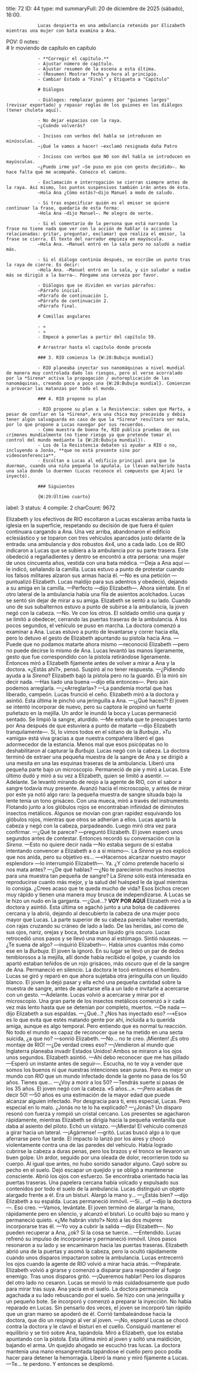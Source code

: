 title:          72
ID:             44
type:           md
summaryFull:    20 de diciembre de 2025 (sábado), 16:00.
                
                Lucas despierta en una ambulancia retenido por Elizabeth mientras una mujer con bata examina a Ana.
POV:            0
notes:          
                # Ir moviendo de capítulo en capítulo
                
                - **Corregir el capítulo.**
                - Ajustar número de capítulo.
                - Ajustar resumen de la escena a esta última.
                - (Resumen) Mostrar fecha y hora al principio.
                - Cambiar Estado a "Final" y Etiqueta a "Capítulo"
                
                # Diálogos
                
                - Diálogos: remplazar guiones por "guiones largos" (revisar exportado) y repasar reglas de los guiones en los diálogos (tener chuleta aquí).
                
                - No dejar espacios con la raya.
                —¿Cuándo volverás?
                
                - Incisos con verbos del habla se introducen en minúsculas.
                —¡Qué le vamos a hacer! —exclamó resignada doña Patro
                
                - Incisos con verbos que NO son del habla se introducen en mayúsculas.
                —¿Puedo irme ya? —Se puso en pie con gesto decidido—. No hace falta que me acompañe. Conozco el camino.
                
                - Exclamación e interrogación se cierran siempre antes de la raya. Así mismo, los puntos suspensivos también irán antes de ésta.
                —Hola Ana ¿Cómo estás?—dijo Manuel a modo de saludo.
                
                - Si tras especificar quién es el emisor se quiere continuar la frase, quedaría de esta forma:
                —Hola Ana —dijo Manuel—. Me alegro de verte.
                
                - Si el comentario de la persona que está narrando la frase no tiene nada que ver con la acción de hablar (o acciones relacionadas: gritar, preguntar, exclamar) que realiza el emisor, la frase se cierra. El texto del narrador empieza en mayúscula.
                —Hola Ana. —Manuel entró en la sala pero no saludó a nadie más.
                
                - Si el diálogo continúa después, se escribe un punto tras la raya de cierre. Es decir:
                —Hola Ana. —Manuel entró en la sala, y sin saludar a nadie más se dirigió a la barra—. Póngame una cerveza por favor.
                
                - Diálogos que se dividen en varios párrafos:
                —Párrafo inicial.
                »Párrafo de continuación 1.
                »Párrafo de continuación 2.
                »Párrafo final.
                
                # Comillas angulares
                
                - «
                - »
                - Empecé a ponerlas a partir del capítulo 59.
                
                # Arrastrar hasta el capítulo donde proceda
                
                ### 3. RIO comienza la {W:28:Bubuja mundial}
                
                - RIO planeaba inyectar sus nanomáquinas a nivel mundial de manera muy controlada dado los riesgos, pero al verse acorralado por la *Sirena* activa la propagación / autoreplicación de las nanomáquinas, creando poco a poco una {W:28:Bubuja mundial}. Comienzan a provocar las matanzas por todo el mundo.
                
                ### 4. RIO propone su plan
                
                - RIO propone su plan a la Resistencia: saben que Marta, a pesar de confiar en la *Sirena*, era una chica muy precavida y debía tener algún salvaguarda en caso de que la *Sirena* resultara ser mala, por lo que propone a Lucas navegar por sus recuerdos.
                - Como muestra de buena fe, RIO publica pruebas de sus crímenes mundialmente (no tiene riesgo ya que pretende tomar el control del mundo mediante la {W:28:Bubuja mundial}).
                - Los de la Resistencia debaten si ayudar a RIO o no, incluyendo a Jonás, **que no está presente sino por videoconferencia**.
                - Escoltan a Lucas al edificio principal para que lo duerman, cuando una niña pequeña lo apuñala. Lo llevan malherido hasta una sala donde lo duermen (Lucas reconoce el compuesto que Ajani le inyectó).
                
                ### Siguientes
                
                {W:29:Último cuarto}
label:          3
status:         4
compile:        2
charCount:      9672


Elizabeth y los efectivos de RIO escoltaron a Lucas escaleras arriba hasta la iglesia en la superficie, respetando su decisión de que fuera él quien continuara cargando a Ana.
Una vez arriba, abandonaron el edificio eclesiástico y se toparon con tres vehículos aparcados justo delante de la entrada: una ambulancia y dos robustos 4x4, uno a cada lado.
Los de RIO indicaron a Lucas que se subiera a la ambulancia por su parte trasera. Este obedeció a regañadientes y dentro se encontró a otra persona: una mujer de unos cincuenta años, vestida con una bata médica.
—Deja a Ana aquí —le indicó, señalando la camilla.
Lucas estuvo a punto de protestar cuando los falsos militares alzaron sus armas hacia él.
—No es una petición —puntualizó Elizabeth.
Lucas maldijo para sus adentros y obedeció, dejando a su amiga en la camilla.
—Perfecto —dijo Elizabeth—. Ahora siéntate.
En el otro lateral de la ambulancia había una fila de asientos acolchados. Lucas se sentó sin dejar de mirar a su amiga.
Elizabeth se sentó a su lado. Cuando uno de sus subalternos estuvo a punto de subirse a la ambulancia, la joven negó con la cabeza.
—No. Ve con los otros.
El soldado omitió una queja y se limitó a obedecer, cerrando las puertas traseras de la ambulancia. A los pocos segundos, el vehículo se puso en marcha.
La doctora comenzó a examinar a Ana. Lucas estuvo a punto de levantarse y correr hacia ella, pero lo detuvo el gesto de Elizabeth apuntando su pistola hacia Ana.
—Puede que no podamos matarte ahora mismo —reconoció Elizabeth —pero no puede decirse lo mismo de Ana.
Lucas levantó las manos ligeramente, gesto que fue correspondido con la pistola retirándose ligeramente. 
Entonces miró a Elizabeth fijamente antes de volver a mirar a Ana y la doctora.
«¿Estás ahí?», pensó.
Suspiró al no tener respuesta.
—¿Pidiendo ayuda a la *Sirena*?
Elizabeth bajó la pistola pero no la guardó. Él la miró sin decir nada.
—Has liado una buena —dijo ella entonces—. Pero aún podemos arreglarla.
—¿«Arreglarla»?
—La pandemia mortal que has liberado, campeón.
Lucas frunció el ceño. Elizabeth miró a la doctora y asintió. Esta última le pinchó una jeringuilla a Ana.
—¡¿Qué haces?!
El joven se intentó incorporar de nuevo, pero su captora le propinó un fuerte puñetazo en la mejilla. Un ardor le inundó la boca y Lucas permaneció sentado. Se limpió la sangre, aturdido.
—Me extraña que te preocupes tanto por Ana después de que estuviera a punto de matarte —dijo Elizabeth tranquilamente—. Sí, lo vimos todos en el sótano de la *Burbuja*..
»Tu «amiga» está viva gracias a que nuestra compañera liberó el gas adormecedor de la estancia. Menos mal que esos psicópatas no lo deshabilitaron al capturar la *Burbuja*.
Lucas negó con la cabeza.
La doctora terminó de extraer una pequeña muestra de la sangre de Ana y se dirigió a una mesita en una las esquinas traseras de la ambulancia. Liberó una pequeña parte bajo un microscopio.
Permaneció de pie y miró a Lucas. Este último dudó y miró a su vez a Elizabeth, quien se limitó a asentir.
—Adelante.
Se levantó mirando de reojo a la agente de RIO, con el sabor a sangre todavía muy presente.
Avanzó hacia el microscopio, y antes de mirar por este ya notó algo raro: la pequeña muestra de sangre situada bajo la lente tenía un tono grisáceo.
Con una mueca, miró a través del instrumento.
Flotando junto a los glóbulos rojos se encontraban infinidad de diminutos insectos metálicos. Algunos se movían con gran rapidez esquivando los glóbulos rojos, mientras que otros se adherían a ellos.
Lucas apartó la cabeza y negó con la cabeza, parpadeando. Luego miró otra vez para confirmar.
—¿Qué te parece? —preguntó Elizabeth.
El joven esperó unos segundos antes de contestar. Entonces recordó su conversación con la *Sirena*.
—Esto no quiere decir nada —No estaba seguro de si estaba intentando convencer a Elizabeth a o a si mismo—. La *Sirena* ya nos explicó que nos anida, pero su objetivo es...
—«Hacernos alcanzar nuestro mayor esplendor» —lo interrumpió Elizabeth—. Ya. ¿Y cómo pretende hacerlo si nos mata antes?
—¿De qué hablas?
—¿No te parecieron muchos insectos para una muestra tan pequeña de sangre? La *Sirena* sólo está interesada en reproducirse cuanto más mejor, y la salud del huésped le da igual mientras lo consiga. ¿Crees acaso que te queda mucho de vida? Esos bichos crecen muy rápido y tienen una manera muy brusca de independizarse.
A Lucas se le hizo un nudo en la garganta.
—¿Qué...?
**VOY POR AQUÍ**
Elizabeth miró a la doctora y asintió. Esta última se agachó junto a una bolsa de cadáveres cercana y la abrió, dejando al descubierto la cabeza de una mujer poco mayor que Lucas. La parte superior de su cabeza parecía haber reventado, con rajas cruzando su cráneo de lado a lado. De las heridas, así como de sus ojos, nariz, orejas y boca, brotaba un líquido gris oscuro.
Lucas retrocedió unos pasos y se llevó una mano al estómago. Sintió náuseas.
—¿Te suena de algo? —inquirió Elizabeth—. Había unos cuantos más como ese en la *Burbuja*.
El joven la ignoró. En su lugar se llevó un par de dedos temblorosos a la mejilla, allí donde había recibido el golpe, y cuando los apartó estaban teñidos de un rojo grisáceo, más oscuro que el de la sangre de Ana.
Permaneció en silencio.
La doctora le tocó entonces el hombro. Lucas se giró y reparó en que ahora sujetaba otra jeringuilla con un líquido blanco.
El joven la dejó pasar y ella echó una pequeña cantidad sobre la muestra de sangre, antes de apartarse ella a un lado e invitarle a acercarse con un gesto.
—Adelante.
Lucas volvió a acercarse y mirar por el microscopio. Una gran parte de los insectos metálicos comenzó a ir cada vez más lento hasta que se detenían por completo, muertos.
—De nada —dijo Elizabeth a sus espaldas.
—¿Qué...? ¿Nos has inyectado eso?
—«Eso» es lo que evita que estés matando gente por ahí, incluida a tu querida amiga, aunque es algo temporal. Pero entiendo que es normal tu reacción. No todo el mundo es capaz de reconocer que se ha metido en una secta suicida, ¿a que no? —sonrió Elizabeth.
—No... no te creo. ¡Mienten! ¡Es otro montaje de RIO!
—¿De verdad crees eso?
—¡Vendieron al mundo que Inglaterra planeaba invadir Estados Unidos!
Ambos se miraron a los ojos unos segundos. Elizabeth asintió.
—Ahí debo reconocer que me has pillado —Esperó un instante antes de seguir—. Escucha, no te voy a vender que somos los buenos ni que nuestras intenciones sean puras. Pero es mejor un mundo con *RIO* que un mundo infectado donde la gente no pasa de los 50 años. Tienes que...
—¿Voy a morir a los 50?
—Tendrás suerte si pasas de los 35 años.
El joven negó con la cabeza.
«5 años...».
—¡Pero acabas de decir 50!
—50 años es una estimación de la mayor edad que puede alcanzar alguien infectado. Por desgracia para ti, eres especial, Lucas. Pero especial en lo malo. ¿Jonás no te lo ha explicado?
—¿Jonás?
Un disparo resonó con fuerza y rompió un cristal cercano. Los presentes se agacharon rápidamente, mientras Elizabeth se dirigía hacia la pequeña ventanilla que daba al asiento del piloto. Echó un vistazo.
—¡Mierda!
El vehículo comenzó a girar hacia un lateral.
—¡Agárrense! —gritó.
Lucas buscó algo a lo que aferrarse pero fue tarde. El impacto lo lanzó por los aires y chocó violentamente contra una de las paredes del vehículo.
Había logrado cubrirse la cabeza a duras penas, pero los brazos y el tronco se llevaron un buen golpe. Un ardor, seguido por una oleada de dolor, recorrieron todo su cuerpo.
Al igual que antes, no hubo sonido sanador alguno.
Cayó sobre su pecho en el suelo. Dejó escapar un quejido y se obligó a mantenerse consciente. Abrió los ojos con esfuerzo.
Se encontraba orientado hacia las puertas traseras. Una papelera cercana había volcado y expulsado sus contenidos por todo el suelo de la ambulancia.
Lucas distinguió  un objeto alargado frente a él. Era un bisturí.
Alargó la mano y...
—¿Estás bien? —dijo Elizabeth a su espalda.
Lucas permaneció inmóvil.
—Sí... uf —dijo la doctora—. Eso creo.
—Vamos, levántate.
El joven terminó de alargar la mano, rápidamente pero en silencio, y alcanzó el bisturí. Lo ocultó bajo su mano y permaneció quieto.
«¿Me habrán visto?»
Notó a las dos mujeres incorporarse tras él.
—Yo voy a cubrir la salida —dijo Elizabeth—. No pueden recuperar a Ana, ¿ok? Si la cosa se tuerce...
—Entendido.
Lucas refrenó su impulso de incorporarse y permaneció inmóvil. Unos pasos resonaron a su lado y se encaminaron hacia las puertas traseras.
Elizabeth abrió una de la puertas y asomó la cabeza, pero la ocultó rápidamente cuando unos disparos impactaron sobre la ambulancia. Lucas entrecerró los ojos cuando la agente de RIO volvió a mirar hacia atrás.
—Prepárate.
Elizabeth volvió a girarse y comenzó a disparar para responder al fuego enemigo. Tras unos disparos gritó.
—¡Queremos hablar!
Pero los disparos del otro lado no cesaron.
Lucas se movió lo más cuidadosamente que pudo para mirar tras suya. Ana yacía en el suelo. La doctora permanecía agachada a su lado rebuscando por el suelo. Se hizo con una jeringuilla y un pequeño bote. Se incorporó y comenzó a preparar la inyección.
No había reparado en Lucas.
Sin pensarlo dos veces, el joven se incorporó tan rápido que un gran mareo se apoderó de él. Corrió tambaleándose hacia la doctora, que dio un respingo al ver al joven.
—¡No, espera!
Lucas se chocó contra la doctora y le clavó el bisturí en el cuello. Consiguió mantener el equilibrio y se tiró sobre Ana, tapándola.
Miró a Elizabeth, que los estaba apuntando con la pistola. Esta última miró al joven y soltó una maldición, bajando el arma.
Un quejido ahogado se escuchó tras lucas.
La doctora mantenía una mano ensangrentada tapándose el cuello pero poco podía hacer para detener la hemorragia. Liberó la mano y miró fijamente a Lucas.
—Te... te perdono.
Y entonces se desplomó.